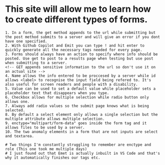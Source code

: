 # This site will allow me to learn how to create different types of forms.
    1. In a form, the get method appends to the url while submitting but the post method submits to a server and will give an error if you dont have one specified.
    2. With Github Copilot and Emit you can type ! and hit enter to quickly generate all the necessary tags needed for every page.
    3. Forms should always have an action to specify where info should be posted. Use get to post to a results page when testing but use post when submitting to a server.
    <!-- GET appends sensitive information to the url so don't use it on an actual site -->
    4. Name allows the info entered to be proccesed by a server while id allows <label> to recognise the input field being refered to. It's also useful for screen readers and people with a disability.
    5. Value can be used to set a default value while placeholder sets a placeholder text that disappears when you type.
    6. Checkbox allows for multiple selection while radio button only allows one.
    7. Always add radio values so the submit page knows what is being selected.
    8. By default a select element only allows a single selection but the multiple attribute allows multiple selection.
    9. enctype="multipart/form-data" goes inside the form tag and it allows files to be used by a server.
    10. The two anomaly elements in a form that are not inputs are select and textarea.

    # Two things I'm constantly struggling to remember are enctype and role (This one took me multiple days)
    # I just found out that Emet is actually inbuilt in VS Code and that's why it automatically finishes our tags etc. 